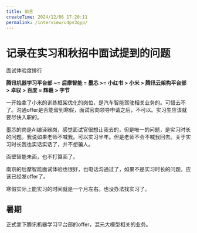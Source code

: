 ```yaml
---
title: 前言
createTime: 2024/12/06 17:20:11
permalink: /interview/u4pv3qyp/
---
```

# 记录在实习和秋招中面试提到的问题

面试体验度排行 

**腾讯机器学习平台部 ~= 后摩智能 = 墨芯 >= 小红书 > 小米 > 腾讯云架构平台部 > 卓驭 > 百度 ≈ 辉羲 > 字节**

一开始拿了小米的训练框架优化的岗位，是汽车智能驾驶相关业务的。可惜去不了。沟通offer是否能留到寒假，面试官向领导申请之后，不可以。实习生应该就要尽快入职的。

墨芯的岗是AI编译器岗，感觉面试官很想让我去的，但是唯一的问题，是实习时长的问题。我说如果老师不喊我。可以实习半年。但是老师不会不喊我回去。关于实习时长我也实话实话了，并不想骗人。

面壁智能未面，也不打算面了。

南京的后摩智能面试体验也很好，也电话沟通过了，如果不是实习时长的问题，应该已经发offer了。

寒假实际上能实习的时间就是一个月左右。也没办法找实习了。

## 暑期

正式拿下腾讯机器学习平台部的offer，混元大模型相关的业务。
